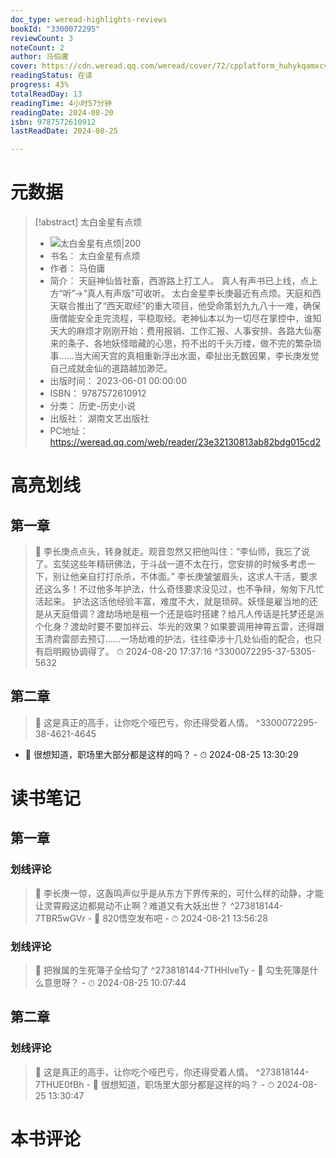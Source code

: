 ```yaml
---
doc_type: weread-highlights-reviews
bookId: "3300072295"
reviewCount: 3
noteCount: 2
author: 马伯庸
cover: https://cdn.weread.qq.com/weread/cover/72/cpplatform_huhykqamxcvke1jfkpqxiv/t7_cpplatform_huhykqamxcvke1jfkpqxiv1695711014.jpg
readingStatus: 在读
progress: 43%
totalReadDay: 13
readingTime: 4小时57分钟
readingDate: 2024-08-20
isbn: 9787572610912
lastReadDate: 2024-08-25

---
```

# 元数据
> [!abstract] 太白金星有点烦
> - ![ 太白金星有点烦|200](https://cdn.weread.qq.com/weread/cover/72/cpplatform_huhykqamxcvke1jfkpqxiv/t7_cpplatform_huhykqamxcvke1jfkpqxiv1695711014.jpg)
> - 书名： 太白金星有点烦
> - 作者： 马伯庸
> - 简介： 天庭神仙皆社畜，西游路上打工人。
真人有声书已上线，点上方“听”→“真人有声版”可收听。
太白金星李长庚最近有点烦。天庭和西天联合推出了“西天取经”的重大项目，他受命策划九九八十一难，确保唐僧能安全走完流程，平稳取经。老神仙本以为一切尽在掌控中，谁知天大的麻烦才刚刚开始：费用报销、工作汇报、人事安排、各路大仙塞来的条子、各地妖怪暗藏的心思，捋不出的千头万缕，做不完的繁杂琐事……当大闹天宫的真相重新浮出水面，牵扯出无数因果，李长庚发觉自己成就金仙的道路越加渺茫。
> - 出版时间： 2023-06-01 00:00:00
> - ISBN： 9787572610912
> - 分类： 历史-历史小说
> - 出版社： 湖南文艺出版社
> - PC地址：https://weread.qq.com/web/reader/23e32130813ab82bdg015cd2

# 高亮划线

## 第一章

> 📌 李长庚点点头，转身就走。观音忽然又把他叫住：“李仙师，我忘了说了。玄奘这些年精研佛法，于斗战一道不太在行，您安排的时候多考虑一下，别让他亲自打打杀杀，不体面。”
   李长庚皱皱眉头，这求人干活，要求还这么多！不过他多年护法，什么奇怪要求没见过，也不争辩，匆匆下凡忙活起来。
   护法这活他经验丰富，难度不大，就是琐碎。妖怪是雇当地的还是从天庭借调？渡劫场地是租一个还是临时搭建？给凡人传话是托梦还是派个化身？渡劫时要不要加祥云、华光的效果？如果要调用神霄五雷，还得跟玉清府雷部去预订……一场劫难的护法，往往牵涉十几处仙衙的配合，也只有启明殿协调得了。 
> ⏱ 2024-08-20 17:37:16 ^3300072295-37-5305-5632

## 第二章

> 📌 这是真正的高手，让你吃个哑巴亏，你还得受着人情。 ^3300072295-38-4621-4645
- 💭 很想知道，职场里大部分都是这样的吗？ - ⏱ 2024-08-25 13:30:29 

# 读书笔记

## 第一章

### 划线评论
> 📌 李长庚一惊，这轰鸣声似乎是从东方下界传来的，可什么样的动静，才能让灵霄殿这边都晃动不止啊？难道又有大妖出世？  ^273818144-7TBR5wGVr
    - 💭 820悟空发布吧
    - ⏱ 2024-08-21 13:56:28

### 划线评论
> 📌 把猴属的生死簿子全给勾了  ^273818144-7THHlveTy
    - 💭 勾生死簿是什么意思呀？
    - ⏱ 2024-08-25 10:07:44
   
## 第二章

### 划线评论
> 📌 这是真正的高手，让你吃个哑巴亏，你还得受着人情。  ^273818144-7THUE0fBh
    - 💭 很想知道，职场里大部分都是这样的吗？
    - ⏱ 2024-08-25 13:30:47
   
# 本书评论

